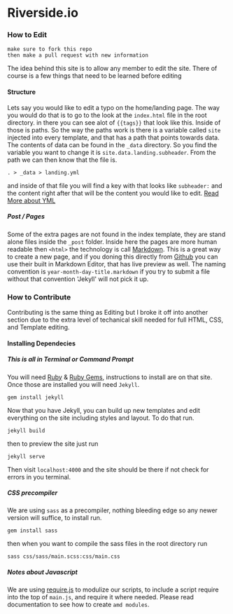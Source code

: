 # Riverside.io 

### How to Edit

```
make sure to fork this repo
then make a pull request with new information
```
 
The idea behind this site is to allow any member to edit the site. There of course is a few things that need to be learned before editing

#### Structure

Lets say you would like to edit a typo on the home/landing page. The way you would do that is to go to the look at the `index.html` file in the root directory. in there you can see alot of `{{tags}}` that look like this. Inside of those is paths. So the way the paths work is there is a variable called `site` injected into every template, and that has a path that points towards data. The contents of data can be found in the `_data` directory. So you find the variable you want to change it is `site.data.landing.subheader`. From the path we can then know that the file is.

```
. > _data > landing.yml
```
and inside of that file you will find a key with that looks like `subheader:` and the content right after that will be the content you would like to edit. [Read More about YML](http://en.wikipedia.org/wiki/YAML)

##### Post / Pages

Some of the extra pages are not found in the index template, they are stand alone files inside the `_post` folder. Inside here the pages are more human readable then `<html>` the technology is call [Markdown](http://en.wikipedia.org/wiki/Markdown). This is a great way to create a new page, and if you doning this directly from [Github](http://github.com) you can use their built in Markdown Editor, that has live preview as well. The naming convention is `year-month-day-title.markdown` if you try to submit a file without that convention 'Jekyll' will not pick it up.

### How to Contribute

Contributing is the same thing as Editing but I broke it off into another section due to the extra level of techanical skill needed for full HTML, CSS, and Template editing.

#### Installing Dependecies

##### This is all in Terminal or Command Prompt

You will need [Ruby](https://www.ruby-lang.org/en/downloads/) & [Ruby Gems](http://rubygems.org/pages/download), instructions to install are on that site. Once those are installed you will need `Jekyll`.

```
gem install jekyll
```
Now that you have Jekyll, you can build up new templates and edit everything on the site including styles and layout. To do that run.

```
jekyll build 
```

then to preview the site just run

```
jekyll serve
```

Then visit `localhost:4000` and the site should be there if not check for errors in you terminal.

##### CSS precompiler

We are using `sass` as a precompiler, nothing bleeding edge so  any newer version will suffice, to install run.

```
gem install sass
```

then when you want to compile the sass files in the root directory run

```
sass css/sass/main.scss:css/main.css 
```

##### Notes about Javascript

We are using [require.js](http://requirejs.org/) to modulize our scripts, to include a script require into the top of `main.js`, and require it where needed. Please read documentation to see how to create `amd modules`.